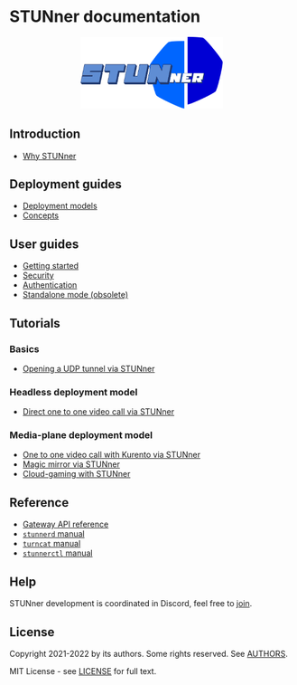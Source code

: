 # STUNner documentation

<p align="center">
  <img alt="STUNner", src="/doc/stunner.svg" width="50%" height="50%"></br>
</p>

## Introduction

* [Why STUNner](/doc/WHY.md)

## Deployment guides

* [Deployment models](/doc/DEPLOYMENT.md)
* [Concepts](/doc/CONCEPTS.md)
<!-- * [How STUNner works](/doc/WORKING.md) -->

## User guides

* [Getting started](/doc/INSTALL.md)
* [Security](/doc/SECURITY.md)
* [Authentication](/doc/AUTH.md)
* [Standalone mode (obsolete)](/doc/OBSOLETE.md)

## Tutorials

### Basics

* [Opening a UDP tunnel via STUNner](/examples/simple-tunnel)

### Headless deployment model

* [Direct one to one video call via STUNner](/examples/direct-one2one-call)

### Media-plane deployment model

* [One to one video call with Kurento via STUNner](/examples/kurento-one2one-call)
* [Magic mirror via STUNner](/examples/kurento-magic-mirror/README.md)
* [Cloud-gaming with STUNner](/examples/cloudretro/README.md)

## Reference

* [Gateway API reference](/doc/GATEWAY.md)
* [`stunnerd` manual](/cmd/stunnerd/README.md)
* [`turncat` manual](/cmd/turncat/README.md)
* [`stunnerctl` manual](/cmd/stunnerctl/README.md)

## Help

STUNner development is coordinated in Discord, feel free to [join](https://discord.gg/DyPgEsbwzc).

## License

Copyright 2021-2022 by its authors. Some rights reserved. See [AUTHORS](../AUTHORS).

MIT License - see [LICENSE](../LICENSE) for full text.
